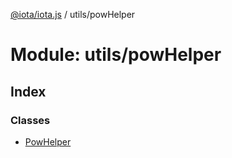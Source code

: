 [@iota/iota.js](../README.md) / utils/powHelper

# Module: utils/powHelper

## Index

### Classes

* [PowHelper](../classes/utils_powhelper.powhelper.md)

